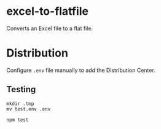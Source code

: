 # excel-to-flatfile

Converts an Excel file to a flat file.

# Distribution

Configure `.env` file manually to add the Distribution Center.

## Testing

```
mkdir .tmp
mv test.env .env
```

```
npm test
```